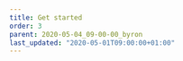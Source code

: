 ```yaml
---
title: Get started
order: 3
parent: 2020-05-04_09-00-00_byron
last_updated: "2020-05-01T09:00:00+01:00"
---
```

